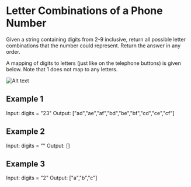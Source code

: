 # Letter Combinations of a Phone Number

Given a string containing digits from 2-9 inclusive, return all possible letter combinations that the number could represent. Return the answer in any order.

A mapping of digits to letters (just like on the telephone buttons) is given below. Note that 1 does not map to any letters.

![Alt text](https://assets.leetcode.com/uploads/2022/03/15/1200px-telephone-keypad2svg.png)

## Example 1

Input: digits = "23"
Output: ["ad","ae","af","bd","be","bf","cd","ce","cf"]

## Example 2

Input: digits = ""
Output: []

## Example 3

Input: digits = "2"
Output: ["a","b","c"]
